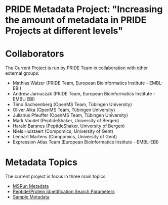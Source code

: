 PRIDE Metadata Project: "Increasing the amount of metadata in PRIDE Projects at different levels"
=================================================================================================

# Collaborators

The Current Project is run by PRIDE Team in collaboration with other external groups:


- Mathias Walzer (PRIDE Team, European Bioinformatics Institute - EMBL-EBI)
- Andrew Jarnuczak (PRIDE Team, European Bioinformatics Institute - EMBL-EBI)
- Timo Sachsenberg (OpenMS Team, Tübingen University)
- Oliver Alka (OpenMS Team, Tübingen University)
- Julianus Pfeuffer (OpenMS Team, Tübingen University)
- Mark Vaudel (PeptideShaker, University of Bergen)
- Harald Barsnes (PeptideShaker, University of Bergen)
- Niels Hulstaert (Compomics, University of Gent)
- Lennart Martens (Compomics, University of Gent)
- Expression Atlas Team (European Bioinformatics Institute - EMBL-EBI)

# Metadata Topics

The current project is focus in three main topics:

 - [MSRun Metadata](technical-metadata/msrun-metadata)
 - [Peptide/Protein Idnetification Search Parameters](technical-metadata/search-metadata)
 - [Sample Metadata]()


